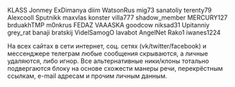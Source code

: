 KLASS
Jonmey
ExDimanya
diim
WatsonRus
mig73
sanatoliy
terenty79
Alexcooll
Sputnikk
maxvlas
konster
villa777
shadow_member
MERCURY127
brduakhTMP
m0nkrus
FEDAZ
VAAASKA
goodcow
niksad31
Upitanniy
grey_rat
banaji
bratskij
VidelSamogO
lavabot
AngelNet
Rako1
iwanes1224

На всех сайтах в сети интернет, соц. сетях (vk/twitter/facebook) и мессенджере телеграм любые сообщения скрываются, а личные удаляются, либо игнор. Все альтернативные ники/клоны тотально подвергаются блоку на основе схожести манеры речи, перекрёстным ссылкам, e-mail адресам и прочим личным данным.
